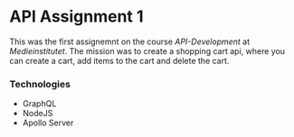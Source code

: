 # API Assignment 1

This was the first assignemnt on the course _API-Development_ at _Medieinstitutet_. The mission was to create a shopping cart api, where you can create a cart, add items to the cart and delete the cart.

### Technologies

- GraphQL
- NodeJS
- Apollo Server
